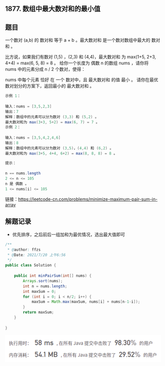 ## 1877. 数组中最大数对和的最小值

## 题目

一个数对 (a,b) 的 数对和 等于 a + b 。最大数对和 是一个数对数组中最大的 数对和 。

比方说，如果我们有数对 (1,5) ，(2,3) 和 (4,4)，最大数对和 为 max(1+5, 2+3, 4+4) = max(6, 5, 8) = 8 。
给你一个长度为 偶数 n 的数组 nums ，请你将 nums 中的元素分成 n / 2 个数对，使得：

nums 中每个元素 恰好 在 一个 数对中，且
最大数对和 的值 最小 。
请你在最优数对划分的方案下，返回最小的 最大数对和 。

 

```java
示例 1：

输入：nums = [3,5,2,3]
输出：7
解释：数组中的元素可以分为数对 (3,3) 和 (5,2) 。
最大数对和为 max(3+3, 5+2) = max(6, 7) = 7 。
示例 2：

输入：nums = [3,5,4,2,4,6]
输出：8
解释：数组中的元素可以分为数对 (3,5)，(4,4) 和 (6,2) 。
最大数对和为 max(3+5, 4+4, 6+2) = max(8, 8, 8) = 8 。
```



```java
提示：

n == nums.length
2 <= n <= 105
n 是 偶数 。
1 <= nums[i] <= 105
```



链接：https://leetcode-cn.com/problems/minimize-maximum-pair-sum-in-array



## 解题记录

+ 优先排序，之后前后一组加和为最优情况，选出最大值即可

```java
/**
 * @author: ffzs
 * @Date: 2021/7/20 上午6:56
 */
public class Solution {

    public int minPairSum(int[] nums) {
        Arrays.sort(nums);
        int n = nums.length;
        int maxSum = 0;
        for (int i = 0; i < n/2; i++) {
            maxSum = Math.max(maxSum, nums[i] + nums[n-1-i]);
        }
        return maxSum;
    }

}
```

![image-20210720070055325](README.assets/image-20210720070055325.png)
